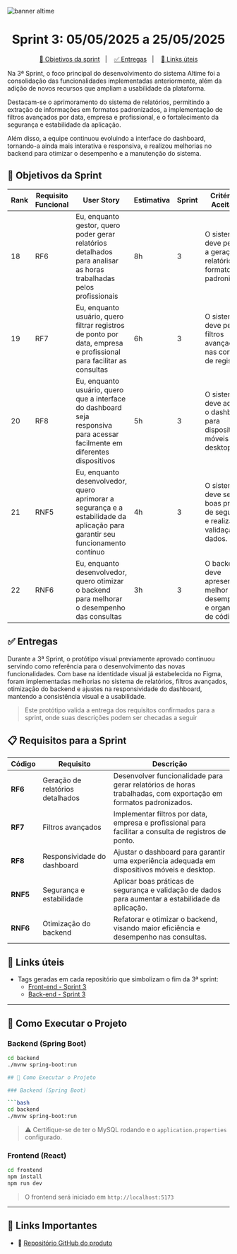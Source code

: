 ![banner altime](https://github.com/user-attachments/assets/cd7c1e07-758d-4f80-8358-d3b2fc26554f)

<div align="center">

</div>

<span id="topo">

<h1 align="center">Sprint 3: 05/05/2025 a 25/05/2025</h1>

<p align="center">
    <a href="#objetivos">🎯 Objetivos da sprint</a> &nbsp |&nbsp &nbsp
    <a href="#entregas">✅ Entregas</a> &nbsp |&nbsp &nbsp
    <a href="#links">🔗 Links úteis</a>
</p>

Na 3ª Sprint, o foco principal do desenvolvimento do sistema Altime foi a consolidação das funcionalidades implementadas anteriormente, além da adição de novos recursos que ampliam a usabilidade da plataforma.

Destacam-se o aprimoramento do sistema de relatórios, permitindo a extração de informações em formatos padronizados, a implementação de filtros avançados por data, empresa e profissional, e o fortalecimento da segurança e estabilidade da aplicação.

Além disso, a equipe continuou evoluindo a interface do dashboard, tornando-a ainda mais interativa e responsiva, e realizou melhorias no backend para otimizar o desempenho e a manutenção do sistema.

<span id="objetivos">

## 🎯 Objetivos da Sprint

| Rank | Requisito Funcional | User Story | Estimativa | Sprint | Critério de Aceitação |
|------|---------------------|------------|------------|--------|----------------------|
| 18   | RF6                 | Eu, enquanto gestor, quero poder gerar relatórios detalhados para analisar as horas trabalhadas pelos profissionais | 8h | 3 | O sistema deve permitir a geração de relatórios em formatos padronizados. |
| 19   | RF7                 | Eu, enquanto usuário, quero filtrar registros de ponto por data, empresa e profissional para facilitar as consultas | 6h | 3 | O sistema deve permitir filtros avançados nas consultas de registros. |
| 20   | RF8                 | Eu, enquanto usuário, quero que a interface do dashboard seja responsiva para acessar facilmente em diferentes dispositivos | 5h | 3 | O sistema deve adaptar o dashboard para dispositivos móveis e desktop. |
| 21   | RNF5                | Eu, enquanto desenvolvedor, quero aprimorar a segurança e a estabilidade da aplicação para garantir seu funcionamento contínuo | 4h | 3 | O sistema deve seguir boas práticas de segurança e realizar validação de dados. |
| 22   | RNF6                | Eu, enquanto desenvolvedor, quero otimizar o backend para melhorar o desempenho das consultas | 3h | 3 | O backend deve apresentar melhor desempenho e organização de código. |

<span id="entregas">

## ✅ Entregas

Durante a 3ª Sprint, o protótipo visual previamente aprovado continuou servindo como referência para o desenvolvimento das novas funcionalidades. Com base na identidade visual já estabelecida no Figma, foram implementadas melhorias no sistema de relatórios, filtros avançados, otimização do backend e ajustes na responsividade do dashboard, mantendo a consistência visual e a usabilidade.

> Este protótipo valida a entrega dos requisitos confirmados para a sprint, onde suas descrições podem ser checadas a seguir

<span id="requisitos">

## 📋 Requisitos para a Sprint

| Código   | Requisito                                           | Descrição |
|----------|----------------------------------------------------|-----------|
| **RF6**  | Geração de relatórios detalhados                   | Desenvolver funcionalidade para gerar relatórios de horas trabalhadas, com exportação em formatos padronizados. |
| **RF7**  | Filtros avançados                                   | Implementar filtros por data, empresa e profissional para facilitar a consulta de registros de ponto. |
| **RF8**  | Responsividade do dashboard                         | Ajustar o dashboard para garantir uma experiência adequada em dispositivos móveis e desktop. |
| **RNF5** | Segurança e estabilidade                            | Aplicar boas práticas de segurança e validação de dados para aumentar a estabilidade da aplicação. |
| **RNF6** | Otimização do backend                               | Refatorar e otimizar o backend, visando maior eficiência e desempenho nas consultas. |

<span id="links">

## 🔗 Links úteis

- Tags geradas em cada repositório que simbolizam o fim da 3ª sprint:
  - [Front-end - Sprint 3](https://github.com/DenariusData/DenariusData-Front/tree/Sprint-3)
  - [Back-end - Sprint 3](https://github.com/DenariusData/DenariusData-Back/tree/Sprint-3)

---

## 🚀 Como Executar o Projeto

### Backend (Spring Boot)

```bash
cd backend
./mvnw spring-boot:run

## 🚀 Como Executar o Projeto

### Backend (Spring Boot)

```bash
cd backend
./mvnw spring-boot:run
```

> ⚠️ Certifique-se de ter o MySQL rodando e o `application.properties` configurado.

### Frontend (React)

```bash
cd frontend
npm install
npm run dev
```

> O frontend será iniciado em `http://localhost:5173`

---

## 🔗 Links Importantes

- 🧠 [Repositório GitHub do produto](https://github.com/DenariusData/API-3SEM)
